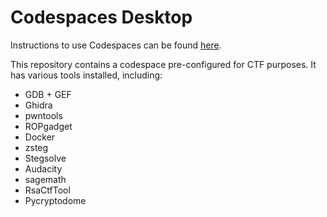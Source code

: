 # Codespaces Desktop

Instructions to use Codespaces can be found [here](https://docs.google.com/document/d/1mN6PRvM4OCBaXGaO_-duLVfvvCL0M4HQY4BjEorn_dc/edit?usp=sharing).

This repository contains a codespace pre-configured for CTF purposes. It has various tools installed, including:
* GDB + GEF
* Ghidra
* pwntools
* ROPgadget
* Docker
* zsteg
* Stegsolve
* Audacity
* sagemath
* RsaCtfTool
* Pycryptodome
